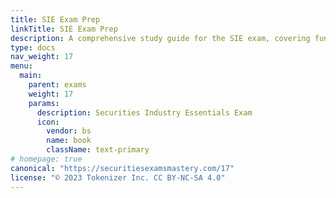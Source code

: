 ```yaml
---
title: SIE Exam Prep
linkTitle: SIE Exam Prep
description: A comprehensive study guide for the SIE exam, covering fundamental concepts, product knowledge, regulatory agencies, and ethical considerations essential for entry-level securities professionals.
type: docs
nav_weight: 17
menu:
  main:
    parent: exams
    weight: 17
    params:
      description: Securities Industry Essentials Exam
      icon:
        vendor: bs
        name: book
        className: text-primary
# homepage: true
canonical: "https://securitiesexamsmastery.com/17"
license: "© 2023 Tokenizer Inc. CC BY-NC-SA 4.0"
---
```


